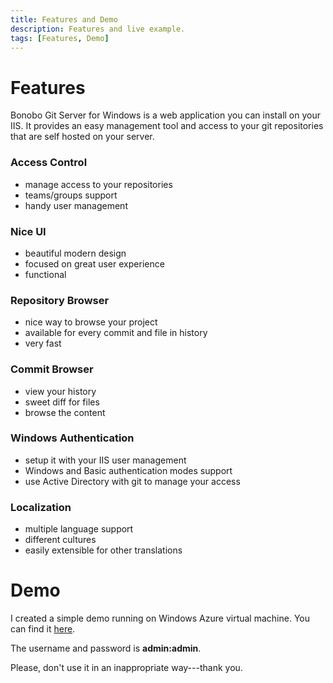 ```yaml
---
title: Features and Demo
description: Features and live example.
tags: [Features, Demo]
---
```


Features
===================================

Bonobo Git Server for Windows is a web application you can install on your IIS. It provides an easy management tool and access to your git repositories that are self hosted on your server.

### Access Control

* manage access to your repositories 
* teams/groups support
* handy user management

### Nice UI

* beautiful modern design
* focused on great user experience
* functional

### Repository Browser

* nice way to browse your project
* available for every commit and file in history
* very fast

### Commit Browser

* view your history
* sweet diff for files
* browse the content

### Windows Authentication

* setup it with your IIS user management
* Windows and Basic authentication modes support
* use Active Directory with git to manage your access

### Localization

* multiple language support
* different cultures
* easily extensible for other translations


Demo
===================================

I created a simple demo running on Windows Azure virtual machine. You can find it [here](http://bonobo-git-server.cloudapp.net/).

The username and password is **admin:admin**. 

Please, don't use it in an inappropriate way---thank you.
